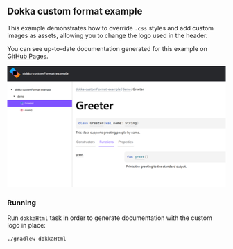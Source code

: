 ## Dokka custom format example

This example demonstrates how to override `.css` styles and add custom images as assets, allowing
you to change the logo used in the header.

You can see up-to-date documentation generated for this example on 
[GitHub Pages](https://kotlin.github.io/dokka/examples/dokka-customFormat-example/html/index.html).

![screenshot demonstration of output](demo.png)

### Running

Run `dokkaHtml` task in order to generate documentation with the custom logo in place:

```bash
./gradlew dokkaHtml
```
